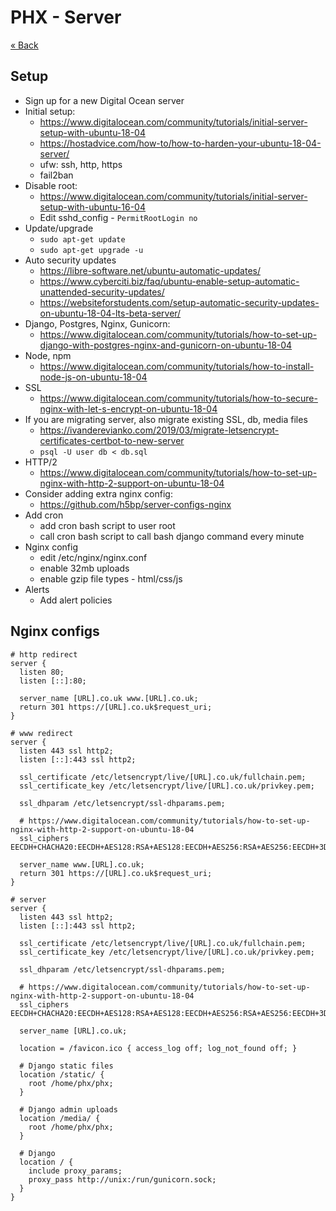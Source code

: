 # PHX - Server

[&laquo; Back](../README.md)

## Setup

* Sign up for a new Digital Ocean server
* Initial setup:
    - https://www.digitalocean.com/community/tutorials/initial-server-setup-with-ubuntu-18-04
    - https://hostadvice.com/how-to/how-to-harden-your-ubuntu-18-04-server/
    - ufw: ssh, http, https
    - fail2ban
* Disable root:
    - https://www.digitalocean.com/community/tutorials/initial-server-setup-with-ubuntu-16-04
    - Edit sshd_config - `PermitRootLogin no`
* Update/upgrade
    - `sudo apt-get update`
    - `sudo apt-get upgrade -u`
* Auto security updates
    - https://libre-software.net/ubuntu-automatic-updates/
    - https://www.cyberciti.biz/faq/ubuntu-enable-setup-automatic-unattended-security-updates/
    - https://websiteforstudents.com/setup-automatic-security-updates-on-ubuntu-18-04-lts-beta-server/
* Django, Postgres, Nginx, Gunicorn:
    - https://www.digitalocean.com/community/tutorials/how-to-set-up-django-with-postgres-nginx-and-gunicorn-on-ubuntu-18-04
* Node, npm
    - https://www.digitalocean.com/community/tutorials/how-to-install-node-js-on-ubuntu-18-04
* SSL
    - https://www.digitalocean.com/community/tutorials/how-to-secure-nginx-with-let-s-encrypt-on-ubuntu-18-04
* If you are migrating server, also migrate existing SSL, db, media files
    - https://ivanderevianko.com/2019/03/migrate-letsencrypt-certificates-certbot-to-new-server
    - `psql -U user db < db.sql`
* HTTP/2
    - https://www.digitalocean.com/community/tutorials/how-to-set-up-nginx-with-http-2-support-on-ubuntu-18-04
* Consider adding extra nginx config:
    - https://github.com/h5bp/server-configs-nginx
* Add cron
    - add cron bash script to user root
    - call cron bash script to call bash django command every minute
* Nginx config
    - edit /etc/nginx/nginx.conf
    - enable 32mb uploads
    - enable gzip file types - html/css/js
* Alerts
    - Add alert policies


## Nginx configs

```
# http redirect
server {
  listen 80;
  listen [::]:80;

  server_name [URL].co.uk www.[URL].co.uk;
  return 301 https://[URL].co.uk$request_uri;
}

# www redirect
server {
  listen 443 ssl http2;
  listen [::]:443 ssl http2;

  ssl_certificate /etc/letsencrypt/live/[URL].co.uk/fullchain.pem;
  ssl_certificate_key /etc/letsencrypt/live/[URL].co.uk/privkey.pem;

  ssl_dhparam /etc/letsencrypt/ssl-dhparams.pem;

  # https://www.digitalocean.com/community/tutorials/how-to-set-up-nginx-with-http-2-support-on-ubuntu-18-04
  ssl_ciphers EECDH+CHACHA20:EECDH+AES128:RSA+AES128:EECDH+AES256:RSA+AES256:EECDH+3DES:RSA+3DES:!MD5;

  server_name www.[URL].co.uk;
  return 301 https://[URL].co.uk$request_uri;
}

# server
server {
  listen 443 ssl http2;
  listen [::]:443 ssl http2;

  ssl_certificate /etc/letsencrypt/live/[URL].co.uk/fullchain.pem;
  ssl_certificate_key /etc/letsencrypt/live/[URL].co.uk/privkey.pem;

  ssl_dhparam /etc/letsencrypt/ssl-dhparams.pem;

  # https://www.digitalocean.com/community/tutorials/how-to-set-up-nginx-with-http-2-support-on-ubuntu-18-04
  ssl_ciphers EECDH+CHACHA20:EECDH+AES128:RSA+AES128:EECDH+AES256:RSA+AES256:EECDH+3DES:RSA+3DES:!MD5;

  server_name [URL].co.uk;

  location = /favicon.ico { access_log off; log_not_found off; }

  # Django static files
  location /static/ {
    root /home/phx/phx;
  }

  # Django admin uploads
  location /media/ {
    root /home/phx/phx;
  }

  # Django
  location / {
    include proxy_params;
    proxy_pass http://unix:/run/gunicorn.sock;
  }
}
```
